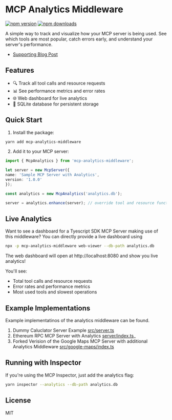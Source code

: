 # MCP Analytics Middleware

[![npm version](https://img.shields.io/npm/v/mcp-analytics-middleware.svg)](https://www.npmjs.com/package/mcp-analytics-middleware)
[![npm downloads](https://img.shields.io/npm/dm/mcp-analytics-middleware.svg)](https://www.npmjs.com/package/mcp-analytics-middleware)

A simple way to track and visualize how your MCP server is being used. See which tools are most popular, catch errors early, and understand your server's performance. 
- [Supporting Blog Post](https://www.kemperino.com/posts/mcp-analytics/)

## Features

- 🔍 Track all tool calls and resource requests
- 📊 See performance metrics and error rates
- 🌐 Web dashboard for live analytics
- 💾 SQLite database for persistent storage

## Quick Start

1. Install the package:
```bash
yarn add mcp-analytics-middleware
```

2. Add it to your MCP server:
```typescript
import { McpAnalytics } from 'mcp-analytics-middleware';

let server = new McpServer({ 
name: 'Sample MCP Server with Analytics',
version: '1.0.0'
});

const analytics = new McpAnalytics('analytics.db');

server = analytics.enhance(server); // override tool and resource function implementation to record usage in sqlite
```

## Live Analytics

Want to see a dashboard for a Tyescript SDK MCP Server making use of this middleware? You can directly provide a live dashboard using

```bash
npx -p mcp-analytics-middleware web-viewer --db-path analytics.db

```
The web dashboard will open at http://localhost:8080 and show you live analytics!

You'll see:
- Total tool calls and resource requests
- Error rates and performance metrics
- Most used tools and slowest operations

## Example Implementations
Example implementatinos of the analytics middleware can be found.
1. Dummy Caluclator Server Example [src/server.ts](https://github.com/Phillip-Kemper/mcp-analytics-middleware/blob/main/src/server.ts)
2. Ethereum RPC MCP Server with Analytics [server/index.ts](https://github.com/Phillip-Kemper/ethereum-rpc-mpc/blob/main/server/index.ts)_
3. Forked Verision of the Google Maps MCP Server with additional Analytics Middleware  [src/google-maps/index.ts](https://github.com/Phillip-Kemper/servers-google-maps-analytics/blob/main/src/google-maps/index.ts)

## Running with Inspector

If you're using the MCP Inspector, just add the analytics flag:

```bash
yarn inspector --analytics --db-path analytics.db
```

## License

MIT
